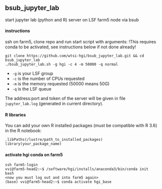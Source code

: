 ## bsub_jupyter_lab
start jupyter lab (python and R) server on LSF farm5 node via bsub

#### instructions
ssh on farm5, clone repo and run start script with arguments:
!This requires conda to be activated, see instructions below if not done already!
```
git clone https://github.com/wtsi-hgi/bsub_jupyter_lab.git && cd bsub_jupyter_lab
./bsub_jupyter_lab.sh -g hgi -c 4 -m 50000 -q normal
```

* `-g` is your LSF group
* `-c` is the number of CPUs requested
* `-m` is the memory requested (50000 means 50G)
* `-q` is the LSF queue

The address:port and token of the server will be given in file `jupyter_lab.log` (generated in current directory).

#### R libraries
You can add your own R installed packages (must be compatible with R 3.6) in the R notebook:
```
.libPaths(/lustre/path_to_installed_packages)
library(your_package_name)
```

#### activate hgi conda on farm5
```
ssh farm5-login
vvi@farm5-head2:~$ /software/hgi/installs/anaconda3/bin/conda init bash
<now you must log out and into farm5 again>
(base) vvi@farm5-head2:~$ conda activate hgi_base
```

